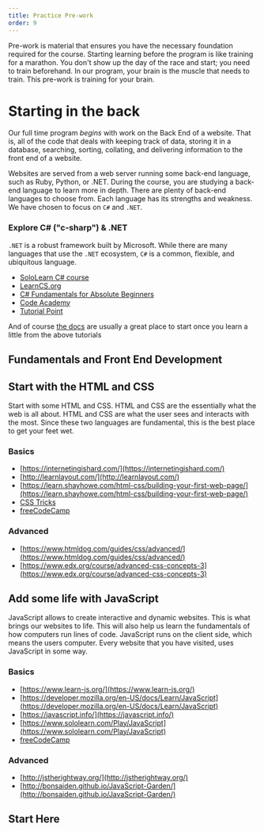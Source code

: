 ```yaml
---
title: Practice Pre-work
order: 9
---
```


Pre-work is material that ensures you have the necessary foundation required for
the course. Starting learning before the program is like training for a
marathon. You don't show up the day of the race and start; you need to train
beforehand. In our program, your brain is the muscle that needs to train. This
pre-work is training for your brain.

# Starting in the back

Our full time program _begins_ with work on the Back End of a website. That is,
all of the code that deals with keeping track of data, storing it in a database,
searching, sorting, collating, and delivering information to the front end of a
website.

Websites are served from a web server running some back-end language, such as
Ruby, Python, or .NET. During the course, you are studying a back-end language
to learn more in depth. There are plenty of back-end languages to choose from.
Each language has its strengths and weakness. We have chosen to focus on `C#`
and `.NET`.

### Explore C\# \("c-sharp"\) & .NET

`.NET` is a robust framework built by Microsoft. While there are many languages
that use the `.NET` ecosystem, `C#` is a common, flexible, and ubiquitous
language.

- [SoloLearn C# course](https://www.sololearn.com/Course/CSharp/)
- [LearnCS.org](http://www.learncs.org/)
- [C# Fundamentals for Absolute Beginners](https://channel9.msdn.com/Series/CSharp-Fundamentals-for-Absolute-Beginners)
- [Code Academy](https://www.codecademy.com/learn/learn-c-sharp)
- [Tutorial Point](https://www.tutorialspoint.com/csharp/)

And of course
[the docs](https://docs.microsoft.com/en-us/dotnet/csharp/getting-started/) are
usually a great place to start once you learn a little from the above tutorials

## Fundamentals and Front End Development

## Start with the HTML and CSS

Start with some HTML and CSS. HTML and CSS are the essentially what the web is
all about. HTML and CSS are what the user sees and interacts with the most.
Since these two languages are fundamental, this is the best place to get your
feet wet.

### Basics

- [https://internetingishard.com/](https://internetingishard.com/)
- [http://learnlayout.com/](http://learnlayout.com/)
- [https://learn.shayhowe.com/html-css/building-your-first-web-page/](https://learn.shayhowe.com/html-css/building-your-first-web-page/)
- [CSS Tricks](https://css-tricks.com/guides/beginner/)
- [freeCodeCamp](https://learn.freecodecamp.org/)

### Advanced

- [https://www.htmldog.com/guides/css/advanced/](https://www.htmldog.com/guides/css/advanced/)
- [https://www.edx.org/course/advanced-css-concepts-3](https://www.edx.org/course/advanced-css-concepts-3)

## Add some life with JavaScript

JavaScript allows to create interactive and dynamic websites. This is what
brings our websites to life. This will also help us learn the fundamentals of
how computers run lines of code. JavaScript runs on the client side, which means
the users computer. Every website that you have visited, uses JavaScript in some
way.

### Basics

- [https://www.learn-js.org/](https://www.learn-js.org/)
- [https://developer.mozilla.org/en-US/docs/Learn/JavaScript](https://developer.mozilla.org/en-US/docs/Learn/JavaScript)
- [https://javascript.info/](https://javascript.info/)
- [https://www.sololearn.com/Play/JavaScript](https://www.sololearn.com/Play/JavaScript)
- [freeCodeCamp](https://learn.freecodecamp.org/)

### Advanced

- [http://jstherightway.org/](http://jstherightway.org/)
- [http://bonsaiden.github.io/JavaScript-Garden/](http://bonsaiden.github.io/JavaScript-Garden/)

## Start Here

<!-- This is good for the getting and receiving help
 Watch ["Your Brain's API"](https://www.youtube.com/watch?v=hY14Er6JX2s).
  -->

